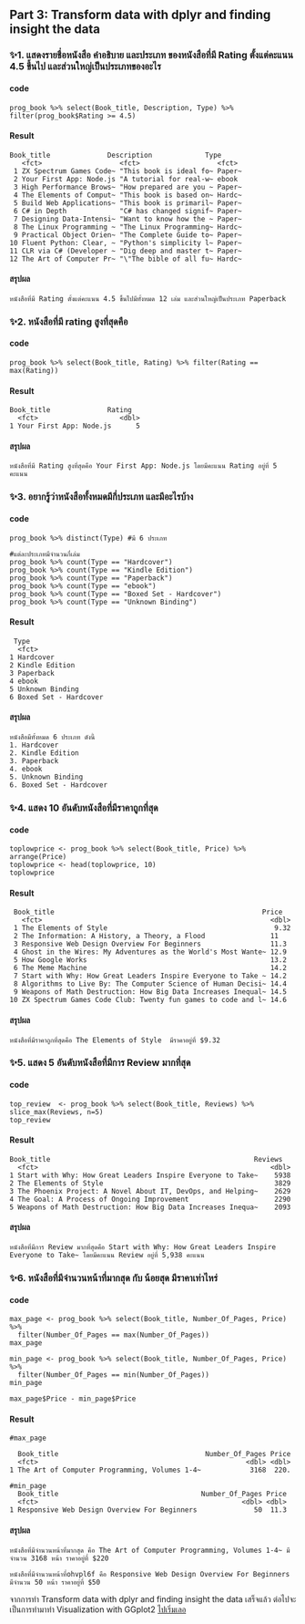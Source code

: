 ## Part 3: Transform data with dplyr and finding insight the data

### ✨1. แสดงรายชื่อหนังสือ คำอธิบาย และประเภท ของหนังสือที่มี Rating ตั้งแต่คะแนน 4.5 ขึ้นไป และส่วนใหญ่เป็นประเภทของอะไร
#### code
```
prog_book %>% select(Book_title, Description, Type) %>% filter(prog_book$Rating >= 4.5)
```
#### Result
```
Book_title              Description             Type  
   <fct>                   <fct>                   <fct> 
 1 ZX Spectrum Games Code~ "This book is ideal fo~ Paper~
 2 Your First App: Node.js "A tutorial for real-w~ ebook 
 3 High Performance Brows~ "How prepared are you ~ Paper~
 4 The Elements of Comput~ "This book is based on~ Hardc~
 5 Build Web Applications~ "This book is primaril~ Paper~
 6 C# in Depth             "C# has changed signif~ Paper~
 7 Designing Data-Intensi~ "Want to know how the ~ Paper~
 8 The Linux Programming ~ "The Linux Programming~ Hardc~
 9 Practical Object Orien~ "The Complete Guide to~ Paper~
10 Fluent Python: Clear, ~ "Python's simplicity l~ Paper~
11 CLR via C# (Developer ~ "Dig deep and master t~ Paper~
12 The Art of Computer Pr~ "\"The bible of all fu~ Hardc~
```
#### สรุปผล
```
หนังสือที่มี Rating ตั้งแต่คะแนน 4.5 ขึ้นไปมีทั้งหมด 12 เล่ม และส่วนใหญ่เป็นประเภท Paperback 
```

### ✨2. หนังสือที่มี rating สูงที่สุดคือ
#### code
```
prog_book %>% select(Book_title, Rating) %>% filter(Rating == max(Rating))
```
#### Result
```
Book_title              Rating
  <fct>                    <dbl>
1 Your First App: Node.js      5
```
#### สรุปผล
```
หนังสือที่มี Rating สูงที่สุดคือ Your First App: Node.js โดยมีคะแนน Rating อยู่ที่ 5 คะแนน
```

### ✨3. อยากรู้ว่าหนังสือทั้งหมดมีกี่ประเภท และมีอะไรบ้าง
#### code
```
prog_book %>% distinct(Type) #มี 6 ประเภท

#แต่ละประเภทมีจำนวนกี่เล่ม
prog_book %>% count(Type == "Hardcover")
prog_book %>% count(Type == "Kindle Edition")
prog_book %>% count(Type == "Paperback")
prog_book %>% count(Type == "ebook")
prog_book %>% count(Type == "Boxed Set - Hardcover")
prog_book %>% count(Type == "Unknown Binding")
```
#### Result
```
 Type                 
  <fct>                
1 Hardcover            
2 Kindle Edition       
3 Paperback            
4 ebook                
5 Unknown Binding      
6 Boxed Set - Hardcover
```
#### สรุปผล
```
หนังสือมีทั้งหมด 6 ประเภท ดังนี้
1. Hardcover            
2. Kindle Edition       
3. Paperback            
4. ebook                
5. Unknown Binding      
6. Boxed Set - Hardcover
```

### ✨4. แสดง 10 อันดับหนังสือที่มีราคาถูกที่สุด
#### code
```
toplowprice <- prog_book %>% select(Book_title, Price) %>% arrange(Price)
toplowprice <- head(toplowprice, 10) 
toplowprice

```
#### Result
```
 Book_title                                                   Price
   <fct>                                                        <dbl>
 1 The Elements of Style                                         9.32
 2 The Information: A History, a Theory, a Flood                11   
 3 Responsive Web Design Overview For Beginners                 11.3 
 4 Ghost in the Wires: My Adventures as the World's Most Wante~ 12.9 
 5 How Google Works                                             13.2 
 6 The Meme Machine                                             14.2 
 7 Start with Why: How Great Leaders Inspire Everyone to Take ~ 14.2 
 8 Algorithms to Live By: The Computer Science of Human Decisi~ 14.4 
 9 Weapons of Math Destruction: How Big Data Increases Inequal~ 14.5 
10 ZX Spectrum Games Code Club: Twenty fun games to code and l~ 14.6 
```
#### สรุปผล
```
หนังสือที่มีราคาถูกที่สุดคือ The Elements of Style  มีราคาอยู่ที่ $9.32 
```

### ✨5. แสดง 5 อันดับหนังสือที่มีการ Review มากที่สุด
#### code
```
top_review  <- prog_book %>% select(Book_title, Reviews) %>% slice_max(Reviews, n=5)
top_review
```
#### Result
```
Book_title                                                  Reviews
  <fct>                                                         <dbl>
1 Start with Why: How Great Leaders Inspire Everyone to Take~    5938
2 The Elements of Style                                          3829
3 The Phoenix Project: A Novel About IT, DevOps, and Helping~    2629
4 The Goal: A Process of Ongoing Improvement                     2290
5 Weapons of Math Destruction: How Big Data Increases Inequa~    2093
```
#### สรุปผล
```
หนังสือที่มีการ Review มากที่สุดคือ Start with Why: How Great Leaders Inspire Everyone to Take~ โดยมีคะแนน Review อยู่ที่ 5,938 คะแนน
```

### ✨6. หนังสือที่มีจำนวนหน้าที่มากสุด กับ น้อยสุด มีราคาเท่าไหร่
#### code
```
max_page <- prog_book %>% select(Book_title, Number_Of_Pages, Price) %>%
  filter(Number_Of_Pages == max(Number_Of_Pages))
max_page

min_page <- prog_book %>% select(Book_title, Number_Of_Pages, Price) %>%
  filter(Number_Of_Pages == min(Number_Of_Pages))
min_page

max_page$Price - min_page$Price
```
#### Result
```
#max_page

  Book_title                                    Number_Of_Pages Price
  <fct>                                                   <dbl> <dbl>
1 The Art of Computer Programming, Volumes 1-4~            3168  220.

#min_page
  Book_title                                   Number_Of_Pages Price
  <fct>                                                  <dbl> <dbl>
1 Responsive Web Design Overview For Beginners              50  11.3

```
#### สรุปผล
```
หนังสือที่มีจำนวนหน้าที่มากสุด คือ The Art of Computer Programming, Volumes 1-4~ มีจำนวน 3168 หน้า ราคาอยู่ที่ $220

หนังสือที่มีจำนวนหน้าที่ohvpl6f คือ Responsive Web Design Overview For Beginners มีจำนวน 50 หน้า ราคาอยู่ที่ $50

```
จากการทำ Transform data with dplyr and finding insight the data เสร็จแล้ว 
ต่อไปจะเป็นการทำมาทำ Visualization with GGplot2 [ไปเริ่มเลอ](./Vitualization.md)

